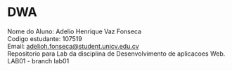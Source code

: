 # DWA
Nome do Aluno: Adelio Henrique Vaz Fonseca  
Codigo estudante: 107519  
Email: adelioh.fonseca@student.unicv.edu.cv  
Repositorio para Lab da disciplina de Desenvolvimento de aplicacoes Web.   
LAB01 - branch lab01
